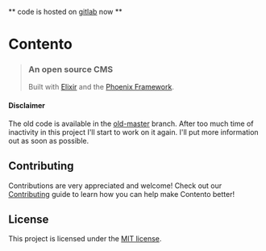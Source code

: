 ** code is hosted on [gitlab](https://gitlab.com/reubenbrown13/contento) now **

# Contento

> ### An open source CMS
> Built with [Elixir](https://elixir-lang.org) and the [Phoenix Framework](https://phoenixframework.org).

#### Disclaimer

The old code is available in the [old-master](https://github.com/contentocms/contento/tree/old-master) branch. After too much time of inactivity in this project I'll start to work on it again. I'll put more information out as soon as possible.

## Contributing

Contributions are very appreciated and welcome! Check out our [Contributing](https://github.com/contentocms/contento/wiki/Contributing) guide to learn how you can help make Contento better!

## License

This project is licensed under the [MIT license](https://github.com/contentocms/contento/blob/master/LICENSE).
